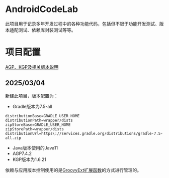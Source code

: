 # AndroidCodeLab
此项目用于记录多年开发过程中的各种功能代码，包括但不限于功能开发测试、版本适配测试、依赖库封装测试等等。



# 项目配置

[AGP、KGP及相关版本说明](./doc/gradle/agp/AGP-KGP及相关版本说明.md)

## 2025/03/04
新建此项目，版本配置为：

- Gradle版本为7.5-all

```
distributionBase=GRADLE_USER_HOME
distributionPath=wrapper/dists
zipStoreBase=GRADLE_USER_HOME
zipStorePath=wrapper/dists
distributionUrl=https\://services.gradle.org/distributions/gradle-7.5-all.zip
```

- Java版本使用的Java11
- AGP7.4.2
- KGP版本为1.6.21



依赖与应用版本控制使用的是[GroovyExt扩展函数](./doc/gradle/agp/GroovyExt扩展函数实现版本控制.md)的方式进行管理的。

